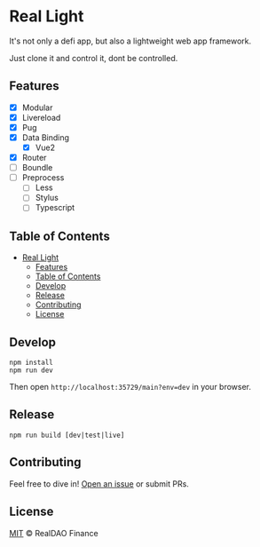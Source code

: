 # Real Light

It's not only a defi app, but also a lightweight web app framework.

Just clone it and control it, dont be controlled.

## Features

- [x] Modular
- [x] Livereload
- [x] Pug
- [x] Data Binding
  - [x] Vue2
- [x] Router
- [ ] Boundle
- [ ] Preprocess
  - [ ] Less
  - [ ] Stylus
  - [ ] Typescript

## Table of Contents

- [Real Light](#real-light)
  - [Features](#features)
  - [Table of Contents](#table-of-contents)
  - [Develop](#develop)
  - [Release](#release)
  - [Contributing](#contributing)
  - [License](#license)

## Develop

```
npm install
npm run dev
```

Then open `http://localhost:35729/main?env=dev` in your browser.

## Release

```
npm run build [dev|test|live]
```

## Contributing

Feel free to dive in! [Open an issue](https://github.com/realdao-finance/real-fast/issues/new) or submit PRs.

## License

[MIT](./LICENSE) © RealDAO Finance